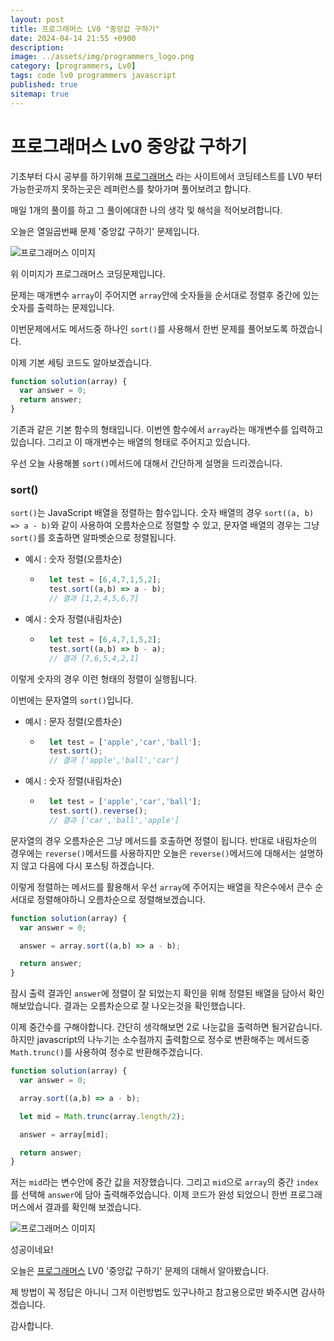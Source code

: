 ```yaml
---
layout: post
title: 프로그래머스 LV0 "중앙값 구하기"
date: 2024-04-14 21:55 +0900
description: 
image: ../assets/img/programmers_logo.png
category: [programmers, Lv0]
tags: code lv0 programmers javascript
published: true
sitemap: true
---
```


# 프로그래머스 Lv0 중앙값 구하기

  기초부터 다시 공부를 하기위해 [프로그래머스](https://programmers.co.kr/) 라는 사이트에서
  코딩테스트를 LV0 부터 가능한곳까지 못하는곳은 레퍼런스를 찾아가며 풀어보려고 합니다.
  
  매일 1개의 풀이를 하고 그 풀이에대한 나의 생각 및 해석을 적어보려합니다.

  오늘은 열일곱번째 문제 '중앙값 구하기' 문제입니다.

  ![프로그래머스 이미지](/assets/img/post17_01.jpg)

  위 이미지가 프로그래머스 코딩문제입니다.
  
  문제는 매개변수 `array`이 주어지면 `array`안에 숫자들을 순서대로 정렬후 중간에 있는 숫자를 출력하는 문제입니다.

  이번문제에서도 메서드중 하나인 `sort()`를 사용해서 한번 문제를 풀어보도록 하겠습니다.

  이제 기본 세팅 코드도 알아보겠습니다.
  
```javascript
function solution(array) {
  var answer = 0;
  return answer;
}
``` 
기존과 같은 기본 함수의 형태입니다. 이번엔 함수에서 `array`라는 매개변수를 입력하고 있습니다. 그리고 이 매개변수는 배열의 형태로 주어지고 있습니다.

우선 오늘 사용해볼 `sort()`메서드에 대해서 간단하게 설명을 드리겠습니다.

### sort() 
`sort()`는 JavaScript 배열을 정렬하는 함수입니다. 숫자 배열의 경우 `sort((a, b) => a - b)`와 같이 사용하여 오름차순으로 정렬할 수 있고, 문자열 배열의 경우는 그냥 `sort()`를 호출하면 알파벳순으로 정렬됩니다.

+ 예시 : 숫자 정렬(오름차순)
  + ```javascript
      let test = [6,4,7,1,5,2];
      test.sort((a,b) => a - b);
      // 결과 [1,2,4,5,6,7]
    ```

+ 예시 : 숫자 정렬(내림차순)
  + ```javascript
      let test = [6,4,7,1,5,2];
      test.sort((a,b) => b - a);
      // 결과 [7,6,5,4,2,1]
    ```
이렇게 숫자의 경우 이런 형태의 정렬이 실행됩니다.

이번에는 문자열의 `sort()`입니다.

+ 예시 : 문자 정렬(오름차순)
  + ```javascript
      let test = ['apple','car','ball'];
      test.sort();
      // 결과 ['apple','ball','car']
    ```

+ 예시 : 숫자 정렬(내림차순)
  + ```javascript
      let test = ['apple','car','ball'];
      test.sort().reverse();
      // 결과 ['car','ball','apple']
    ```
문자열의 경우 오름차순은 그냥 메서드를 호출하면 정렬이 됩니다.
반대로 내림차순의 경우에는 `reverse()`메서드를 사용하지만 오늘은 `reverse()`메서드에 대해서는 설명하지 않고 다음에 다시 포스팅 하겠습니다.

이렇게 정렬하는 메서드를 활용해서 우선 `array`에 주어지는 배열을 작은수에서 큰수 순서대로 정렬해야하니 오름차순으로 정렬해보겠습니다.

```javascript
function solution(array) {
  var answer = 0;

  answer = array.sort((a,b) => a - b);

  return answer;
}
``` 
잠시 출력 결과인 `answer`에 정렬이 잘 되었는지 확인을 위해 정렬된 배열을 담아서 확인해보았습니다. 결과는 오름차순으로 잘 나오는것을 확인했습니다.

이제 중간수를 구해야합니다. 간단히 생각해보면 2로 나눈값을 출력하면 될거같습니다. 하지만 javascript의 나누기는 소수점까지 출력함으로 정수로 변환해주는 메서드중 `Math.trunc()`를 사용하여 정수로 반환해주겠습니다.

```javascript
function solution(array) {
  var answer = 0;

  array.sort((a,b) => a - b);

  let mid = Math.trunc(array.length/2);

  answer = array[mid];

  return answer;
}
``` 
저는 `mid`라는 변수안에 중간 값을 저장했습니다. 그리고 `mid`으로 `array`의 중간 `index`를 선택해 `answer`에 담아 출력해주었습니다.
이제 코드가 완성 되었으니 한번 프로그래머스에서 결과를 확인해 보겠습니다.

![프로그래머스 이미지](/assets/img/post17_02.jpg)

성공이네요!

오늘은 [프로그래머스](https://programmers.co.kr/) LV0 '중앙값 구하기' 문제의 대해서 알아봤습니다.

제 방법이 꼭 정답은 아니니 그저 이런방법도 있구나하고 참고용으로만 봐주시면 감사하겠습니다.

감사합니다.